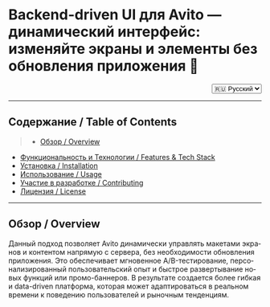 # Backend-driven UI для Avito — динамический интерфейс: изменяйте экраны и элементы без обновления приложения 🚀

<!-- Language Switcher -->
<div align="right">
  <select onchange="switchLanguage(this.value)">
    <option value="ru">🇷🇺 Русский</option>
    <option value="en">🇬🇧 English</option>
  </select>
</div>

<script>
function switchLanguage(lang) {
  if (lang === 'en') {
    window.location.hash = 'en';
    document.documentElement.lang = 'en';
  } else {
    window.location.hash = 'ru';
    document.documentElement.lang = 'ru';
  }
}

// Check hash on load
if (window.location.hash === '#en') {
  document.querySelector('select').value = 'en';
  document.documentElement.lang = 'en';
}
</script>

---

## Содержание / Table of Contents

> - [Обзор / Overview](#обзор--overview)
- [Функциональность и Технологии / Features & Tech Stack](#функциональность-и-технологии--features--tech-stack)
 - [Установка / Installation](#установка--installation)
- [Использование / Usage](#использование--usage)
- [Участие в разработке / Contributing](#участие-в-разработке--contributing)
- [Лицензия / License](#лицензия--license)

---

## Обзор / Overview <a id="обзор--overview"></a>

<div lang="ru">
Данный подход позволяет Avito динамически управлять макетами экранов и контентом напрямую с сервера, без необходимости обновления приложения. Это обеспечивает мгновенное A/B-тестирование, персонализированный пользовательский опыт и быстрое развертывание новых функций или промо-баннеров. В результате создается более гибкая и data-driven платформа, которая может адаптироваться в реальном времени к поведению пользователей и рыночным тенденциям.
</div>

<div lang="en" style="display: none;">
This approach enables Avito to dynamically control screen layouts and content directly from the server, without requiring app updates. It allows for instant A/B testing, personalized user experiences, and rapid deployment of new features or promotional banners. Ultimately, this creates a more agile and data-driven platform that can adapt in real-time to user behavior and market trends.
</div>

